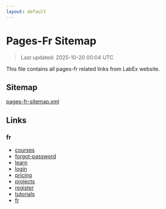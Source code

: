 ```yaml
---
layout: default
---
```


# Pages-Fr Sitemap

> Last updated: 2025-10-20 00:04 UTC

This file contains all pages-fr related links from LabEx website.

## Sitemap

[pages-fr-sitemap.xml](https://labex.io/pages-fr-sitemap.xml)

## Links


### fr

- [courses](https://labex.io/fr/courses)
- [forgot-password](https://labex.io/fr/forgot-password)
- [learn](https://labex.io/fr/learn)
- [login](https://labex.io/fr/login)
- [pricing](https://labex.io/fr/pricing)
- [projects](https://labex.io/fr/projects)
- [register](https://labex.io/fr/register)
- [tutorials](https://labex.io/fr/tutorials)
- [fr](https://labex.io/fr)
